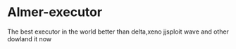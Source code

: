 # Almer-executor
The best executor in the world better than delta,xeno jjsploit wave and other dowland it now
